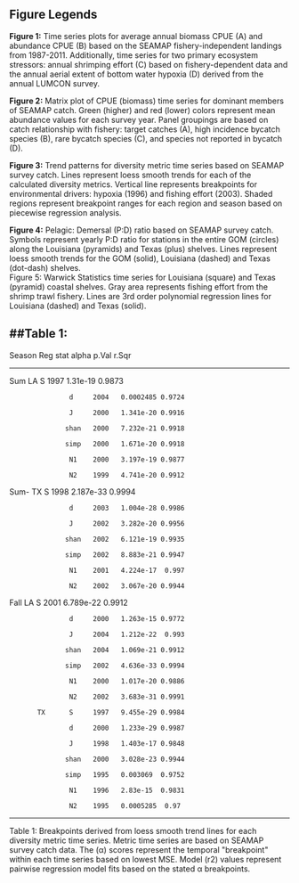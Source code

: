 ## Figure Legends  

**Figure 1:**  Time series plots for average annual biomass CPUE (A) and abundance CPUE (B) based on the SEAMAP fishery-independent landings from 1987-2011.  Additionally, time series for two primary ecosystem stressors: annual shrimping effort (C) based on fishery-dependent data and the annual aerial extent of bottom water hypoxia (D) derived from the annual LUMCON survey.    

**Figure 2:** Matrix plot of CPUE (biomass) time series for dominant members of SEAMAP catch.  Green (higher) and red (lower) colors represent mean abundance values for each survey year.  Panel groupings are based on catch relationship with fishery: target catches (A), high incidence bycatch species (B), rare bycatch species (C), and species not reported in bycatch (D).  

**Figure 3:** Trend patterns for diversity metric time series based on SEAMAP survey catch.  Lines represent loess smooth trends for each of the calculated diversity metrics.  Vertical line represents breakpoints for environmental drivers: hypoxia (1996) and fishing effort (2003).  Shaded regions represent breakpoint ranges for each region and season based on piecewise regression analysis.  

**Figure 4:** Pelagic: Demersal (P:D) ratio based on SEAMAP survey catch.  Symbols represent yearly P:D ratio for stations in the entire GOM (circles) along the Louisiana (pyramids) and Texas (plus) shelves.  Lines represent loess smooth trends for the GOM (solid), Louisiana (dashed) and Texas (dot-dash) shelves.  
Figure 5: Warwick Statistics time series for Louisiana (square) and Texas (pyramid) coastal shelves.  Gray area represents fishing effort from the shrimp trawl fishery.  Lines are 3rd order polynomial regression lines for Louisiana (dashed) and Texas (solid).  


##Table 1:   
-------------------------------------------------
 Season    Reg    stat   alpha    p.Val    r.Sqr 
--------  -----  ------ ------- --------- -------
Sum        LA      S     1997   1.31e-19  0.9873 

                   d     2004   0.0002485 0.9724 

                   J     2000   1.341e-20 0.9916 

                  shan   2000   7.232e-21 0.9918 

                  simp   2000   1.671e-20 0.9918 

                   N1    2000   3.197e-19 0.9877 

                   N2    1999   4.741e-20 0.9912 

Sum-       TX      S     1998   2.187e-33 0.9994 

                   d     2003   1.004e-28 0.9986 

                   J     2002   3.282e-20 0.9956 

                  shan   2002   6.121e-19 0.9935 

                  simp   2002   8.883e-21 0.9947 

                   N1    2001   4.224e-17  0.997 

                   N2    2002   3.067e-20 0.9944 

Fall       LA      S     2001   6.789e-22 0.9912 

                   d     2000   1.263e-15 0.9772 

                   J     2004   1.212e-22  0.993 

                  shan   2004   1.069e-21 0.9912 

                  simp   2002   4.636e-33 0.9994 

                   N1    2000   1.017e-20 0.9886 

                   N2    2002   3.683e-31 0.9991 

           TX      S     1997   9.455e-29 0.9984 

                   d     2000   1.233e-29 0.9987 

                   J     1998   1.403e-17 0.9848 

                  shan   2000   3.028e-23 0.9944 

                  simp   1995   0.003069  0.9752 

                   N1    1996   2.83e-15  0.9831 

                   N2    1995   0.0005285  0.97  
-------------------------------------------------

Table 1: Breakpoints derived from loess smooth trend lines for each diversity metric time series.  Metric time series are based on SEAMAP survey catch data.  The (α) scores represent the temporal "breakpoint" within each time series based on lowest MSE.  Model (r2) values represent pairwise regression model fits based on the stated α breakpoints.